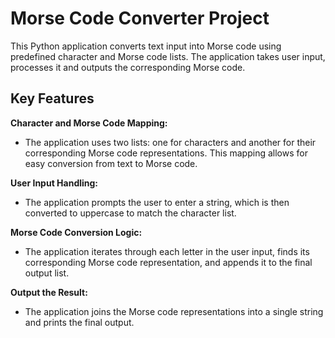 # Morse Code Converter Project

This Python application converts text input into Morse code using predefined character and Morse code lists.
The application takes user input, processes it and outputs the corresponding Morse code.

## Key Features

**Character and Morse Code Mapping:**
  - The application uses two lists: one for characters and another for their corresponding Morse code representations. This mapping allows for easy conversion from text to Morse code.

**User Input Handling:**
  - The application prompts the user to enter a string, which is then converted to uppercase to match the character list.

**Morse Code Conversion Logic:**
  - The application iterates through each letter in the user input, finds its corresponding Morse code representation, and appends it to the final output list.

**Output the Result:**
  - The application joins the Morse code representations into a single string and prints the final output.
